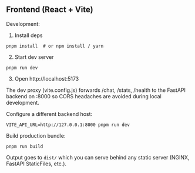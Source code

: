 ## Frontend (React + Vite)

Development:

1. Install deps
```
pnpm install  # or npm install / yarn
```
2. Start dev server
```
pnpm run dev
```
3. Open http://localhost:5173

The dev proxy (vite.config.js) forwards /chat, /stats, /health to the FastAPI backend on :8000 so CORS headaches are avoided during local development.

Configure a different backend host:

```
VITE_API_URL=http://127.0.0.1:8000 pnpm run dev
```

Build production bundle:
```
pnpm run build
```
Output goes to `dist/` which you can serve behind any static server (NGINX, FastAPI StaticFiles, etc.).
